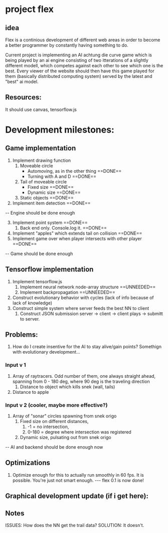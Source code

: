 # project flex

## idea
Flex is a continious development of different web areas in order to become a better programmer by constantly having something to do. 

Current project is implementing an AI achtung die curve game which is being played by an ai engine consisting of two itterations of a slightly different modell, which competes against each other to see which one is the best. Every viewer of the website should then have this game played for them (basically distributed computing system) served by the latest and "best" ai model.

## Resources:

It should use canvas, tensorflow.js

# Development milestones:

## Game implementation

1. Implement drawing function
    1. Moveable circle
        * Automoving, as in the other thing                         ==DONE==
        * Turning with A and D                                      ==DONE==
    2. Tail of moveable circle                  
        * Fixed size                                                ==DONE==
        * Dynamic size                                              ==DONE== 
    3. Static objects                                               ==DONE==
2. Implement item detection                                         ==DONE==

-- Engine should be done enough                 

3. Implement point system                                          ==DONE==
    1. Back end only. Console.log it.                              ==DONE==
4. Implement "apples" which extends tail on collision              ==DONE==
5. Implement game over when player intersects with other player    ==DONE==

-- Game should be done enough

## Tensorflow implementation
1. Implement tensorflow.js
    1. Implement neural network node-array structure                ==UNNEEDED==
    2. Implement backpropagation                                    ==UNNEEDED==
2. Construct evolutionary behavior with cycles (lack of info because of lack of knowledge)
3. Construct simple system where server feeds the best NN to client
    1. Construct JSON submission server -> client -> client plays -> submitt to server.

## Problems:
1. How do I create insentive for the AI to stay alive/gain points? Somethign with evolutionary development... 

### Input v 1
1. Array of raytracers. Odd number of them, one always straight ahead, spanning from 0 - 180 deg, where 90 deg is the traveling direction
    1. Distance to object which kills snek (wall, tails)
2. Distance to apple

### Input v 2 (cooler, maybe more effective?)
1. Array of "sonar" circles spawning from snek origo
    1. Fixed size on different distances, 
        1. -1 = no intersection, 
        2. 0-180 = degree where intersection was registered
    2. Dynamic size, pulsating out from snek origo

-- AI and backend should be done enough now

## Optimizations
1. Optimize enough for this to actually run smoothly in 60 fps. It is possible. You're just not smart enough. 
--- flex 0.1 is now done!

## Graphical development update (if i get here):

## Notes
ISSUES: How does the NN get the trail data? 
SOLUTION: It doesn't. 
